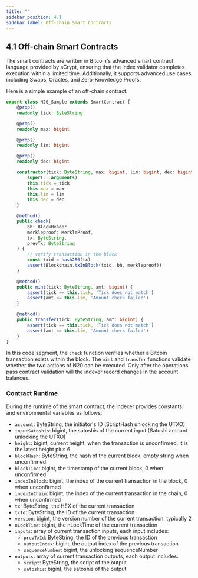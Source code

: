 ```yaml
---
title: ""
sidebar_position: 4.1
sidebar_label: Off-chain Smart Contracts
---
```


## 4.1 Off-chain Smart Contracts

The smart contracts are written in Bitcoin's advanced smart contract language provided by sCrypt, ensuring that the index validator completes execution within a limited time. Additionally, it supports advanced use cases including Swaps, Oracles, and Zero-Knowledge Proofs.

Here is a simple example of an off-chain contract:

```typescript
export class N20_Sample extends SmartContract {
    @prop()
    readonly tick: ByteString

    @prop()
    readonly max: bigint

    @prop()
    readonly lim: bigint

    @prop()
    readonly dec: bigint

    constructor(tick: ByteString, max: bigint, lim: bigint, dec: bigint) {
        super(...arguments)
        this.tick = tick
        this.max = max
        this.lim = lim
        this.dec = dec
    }

    @method()
    public check(
        bh: BlockHeader,
        merkleproof: MerkleProof,
        tx: ByteString,
        prevTx: ByteString
    ) {
        // verify transaction in the block
        const txid = hash256(tx)
        assert(Blockchain.txInBlock(txid, bh, merkleproof))
    }

    @method()
    public mint(tick: ByteString, amt: bigint) {
        assert(tick == this.tick, 'Tick does not match')
        assert(amt <= this.lim, 'Amount check failed')
    }

    @method()
    public transfer(tick: ByteString, amt: bigint) {
        assert(tick == this.tick, 'Tick does not match')
        assert(amt <= this.lim, 'Amount check failed')
    }
}
```

In this code segment, the `check` function verifies whether a Bitcoin transaction exists within the block. The `mint` and `transfer` functions validate whether the two actions of N20 can be executed. Only after the operations pass contract validation will the indexer record changes in the account balances.

### Contract Runtime

During the runtime of the smart contract, the indexer provides constants and environmental variables as follows:

- `account`: ByteString, the initiator's ID (ScriptHash unlocking the UTXO)
- `inputSatoshis`: bigint, the satoshis of the current input (Satoshi amount unlocking the UTXO)
- `height`: bigint, current height; when the transaction is unconfirmed, it is the latest height plus 6
- `blockHash`: ByteString, the hash of the current block, empty string when unconfirmed
- `blockTime`: bigint, the timestamp of the current block, 0 when unconfirmed
- `indexInBlock`: bigint, the index of the current transaction in the block, 0 when unconfirmed
- `indexInChain`: bigint, the index of the current transaction in the chain, 0 when unconfirmed
- `tx`: ByteString, the HEX of the current transaction
- `txId`: ByteString, the ID of the current transaction
- `version`: bigint, the version number of the current transaction, typically 2
- `nLockTime`: bigint, the nLockTime of the current transaction
- `inputs`: array of current transaction inputs, each input includes:
  - `prevTxId`: ByteString, the ID of the previous transaction
  - `outputIndex`: bigint, the output index of the previous transaction
  - `sequenceNumber`: bigint, the unlocking sequenceNumber
- `outputs`: array of current transaction outputs, each output includes:
  - `script`: ByteString, the script of the output
  - `satoshis`: bigint, the satoshis of the output
